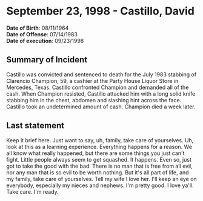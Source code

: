# September 23, 1998 - Castillo, David

**Date of Birth**: 08/11/1964<br/>
**Date of Offense**: 07/14/1983<br/>
**Date of execution**: 09/23/1998<br/>

## Summary of Incident
Castillo was convicted and sentenced to death for the July 1983 stabbing of Clarencio Champion, 59, a cashier at the Party House Liquor Store in Mercedes, Texas. Castillo confronted Champion and demanded all of the cash. When Champion resisted, Castillo attacked him with a long solid knife stabbing him in the chest, abdomen and slashing hint across the face. Castillo took an undetermined amount of cash. Champion died a week later.

## Last statement
Keep it brief here. Just want to say, uh, family, take care of yourselves. Uh, look at this as a learning experience. Everything happens for a reason. We all know what really happened, but there are some things you just can't fight. Little people always seem to get squashed. It happens. Even so, just got to take the good with the bad. There is no man that is free from all evil, nor any man that is so evil to be worth nothing. But it's all part of life, and my family, take care of yourselves. Tell my wife I love her. I'll keep an eye on everybody, especially my nieces and nephews. I'm pretty good. I love ya'll. Take care. I'm ready.